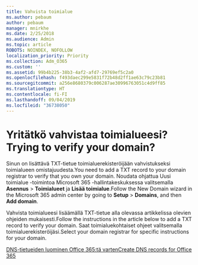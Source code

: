 ```yaml
---
title: Vahvista toimialue
ms.author: pebaum
author: pebaum
manager: mnirkhe
ms.date: 2/25/2018
ms.audience: Admin
ms.topic: article
ROBOTS: NOINDEX, NOFOLLOW
localization_priority: Priority
ms.collection: Adm_O365
ms.custom: ''
ms.assetid: 99b4b225-38b3-4af2-afd7-29769ef5c2a0
ms.openlocfilehash: f493daec299e5831f72b48d2ff1ae63c79c23b81
ms.sourcegitcommit: a256e8680379c006287ae30996763051c4d9ff85
ms.translationtype: HT
ms.contentlocale: fi-FI
ms.lasthandoff: 09/04/2019
ms.locfileid: "36738050"
---
```

# <a name="trying-to-verify-your-domain"></a><span data-ttu-id="b7438-102">Yritätkö vahvistaa toimialueesi?</span><span class="sxs-lookup"><span data-stu-id="b7438-102">Trying to verify your domain?</span></span>

<span data-ttu-id="b7438-103">Sinun on lisättävä TXT-tietue toimialuerekisteröijään vahvistukseksi toimialueen omistajuudesta.</span><span class="sxs-lookup"><span data-stu-id="b7438-103">You need to add a TXT record to your domain registrar to verify that you own your domain.</span></span> <span data-ttu-id="b7438-104">Noudata ohjattua Uusi toimialue -toimintoa Microsoft 365 -hallintakeskuksessa valitsemalla **Asennus** \> **Toimialueet** ja **Lisää toimialue**.</span><span class="sxs-lookup"><span data-stu-id="b7438-104">Follow the New Domain wizard in the Microsoft 365 admin center by going to **Setup** \> **Domains**, and then **Add domain**.</span></span> 
  
<span data-ttu-id="b7438-105">Vahvista toimialueesi lisäämällä TXT-tietue alla olevassa artikkelissa olevien ohjeiden mukaisesti.</span><span class="sxs-lookup"><span data-stu-id="b7438-105">Follow the instructions in the article below to add a TXT record to verify your domain.</span></span> <span data-ttu-id="b7438-106">Saat toimialuekohtaiset ohjeet valitsemalla toimialuerekisteröijäsi.</span><span class="sxs-lookup"><span data-stu-id="b7438-106">Select your domain registrar for specific instructions for your domain.</span></span>
  
[<span data-ttu-id="b7438-107">DNS-tietueiden luominen Office 365:tä varten</span><span class="sxs-lookup"><span data-stu-id="b7438-107">Create DNS records for Office 365</span></span>](https://docs.microsoft.com/office365/admin/get-help-with-domains/create-dns-records-at-any-dns-hosting-provider)
  

